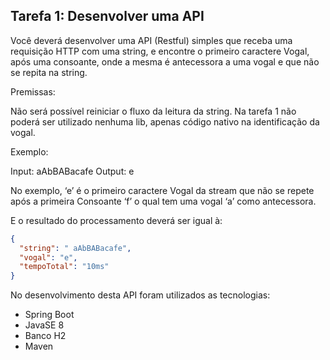 ## Tarefa 1: Desenvolver uma API

Você deverá desenvolver uma API (Restful) simples que receba uma requisição HTTP com uma string, e encontre o primeiro caractere Vogal, após uma consoante, onde a mesma é antecessora a uma vogal e que não se repita na string.

Premissas:

Não será possível reiniciar o fluxo da leitura da string.
Na tarefa 1 não poderá ser utilizado nenhuma lib, apenas código nativo na identificação da vogal.

Exemplo:

Input: aAbBABacafe
Output: e

No exemplo, ‘e’ é o primeiro caractere Vogal da stream que não se repete após a primeira Consoante ‘f’ o qual tem uma vogal ‘a’ como antecessora.

E o resultado do processamento deverá ser igual à:
```json
{
  "string": " aAbBABacafe",
  "vogal": "e",
  "tempoTotal": "10ms"
}
```

No desenvolvimento desta API foram utilizados as tecnologias:

- Spring Boot
- JavaSE 8
- Banco H2
- Maven
